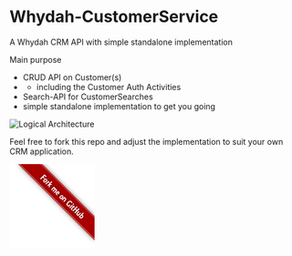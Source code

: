 # Whydah-CustomerService
A Whydah CRM API with simple standalone implementation


Main purpose
- CRUD API on Customer(s)
- - including the Customer Auth Activities
- Search-API for CustomerSearches
- simple standalone implementation to get you going
 
![Logical Architecture](https://raw.githubusercontent.com/Cantara/Whydah-CustomerService/master/images/Whydah-CS-Logical-Architecture.png)

Feel free to fork this repo and adjust the implementation to suit your own CRM application.

![Fork me on GitHub](https://raw.githubusercontent.com/Cantara/Whydah/master/images/forkme_right_red_aa0000.png)


